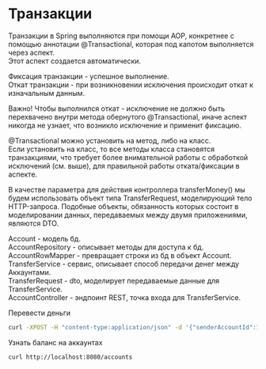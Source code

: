 # Транзакции
Транзакции в Spring выполняются при помощи AOP, конкретнее с помощью аннотации @Transactional, которая под капотом выполняется через аспект.<br>
Этот аспект создается автоматически.<br>

Фиксация транзакции - успешное выполнение.<br>
Откат транзакции - при возникновении исключения происходит откат к изначальным данным.<br>

Важно! Чтобы выполнился откат - исключение не должно быть перехвачено внутри метода обернутого @Transactional, иначе аспект никогда не узнает, что возникло исключение и применит фиксацию.<br>

@Transactional можно установить на метод, либо на класс.<br>
Если установить на класс, то все методы класса становятся транзакциями, что требует более внимательной работы с обработкой исключений (см. выше), для правильной работы отката/фиксации в аспекте.<br>

В качестве параметра для действия контроллера transferMoney() мы будем использовать объект типа TransferRequest, моделирующий тело HTTP-запроса. Подобные объекты, обязанность которых состоит в моделировании данных,
передаваемых между двумя приложениями, являются DTO.<br>

Account - модель бд.<br>
AccountRepository - описывает методы для доступа к бд.<br>
AccountRowMapper - превращает строки из бд в объект Account.<br>
TransferService - сервис, описывает способ передачи денег между Аккаунтами.<br>
TransferRequest - dto, моделирует передаваемые данные для TransferService.<br>
AccountController -  эндпоинт REST, точка входа для TransferService.<br>

Перевести деньги<br>
```bash
curl -XPOST -H "content-type:application/json" -d '{"senderAccountId":1, "receiverAccountId":2, "amount":100}' http://localhost:8080/transfer
```
Узнать баланс на аккаунтах<br>
```bash
curl http://localhost:8080/accounts
```